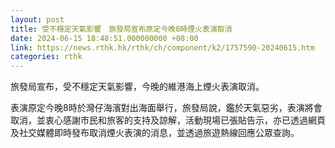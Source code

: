 ```yaml
---
layout: post
title: 受不穩定天氣影響　旅發局宣布原定今晚8時煙火表演取消
date: 2024-06-15 18:48:51.000000000 +08:00
link: https://news.rthk.hk/rthk/ch/component/k2/1757590-20240615.htm
categories: rthk
---
```


旅發局宣布，受不穩定天氣影響，今晚的維港海上煙火表演取消。

表演原定今晚8時於灣仔海濱對出海面舉行，旅發局說，鑑於天氣惡劣，表演將會取消，並衷心感謝市民和旅客的支持及諒解，活動現場已張貼告示，亦已透過網頁及社交媒體即時發布取消煙火表演的消息，並透過旅遊熱線回應公眾查詢。
